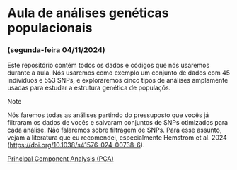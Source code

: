 # Aula de análises genéticas populacionais
### (segunda-feira 04/11/2024)


Este repositório contém todos os dados e códigos que nós usaremos durante a aula. Nós usaremos como exemplo um conjunto de dados com 45 indivíduos e 553 SNPs, e exploraremos cinco tipos de análises amplamente usadas para estudar a estrutura genética de populaçõs.

> [!NOTE]
> Nós faremos todas as análises partindo do pressuposto que vocês já filtraram os dados de vocês e salvaram conjuntos de SNPs otimizados para cada análise. Não falaremos sobre filtragem de SNPs. Para esse assunto, vejam a literatura que eu recomendei, especialmente Hemstrom et al. 2024 (https://doi.org/10.1038/s41576-024-00738-6).

[Principal Component Analysis (PCA)](vignettes/PCA.html)
